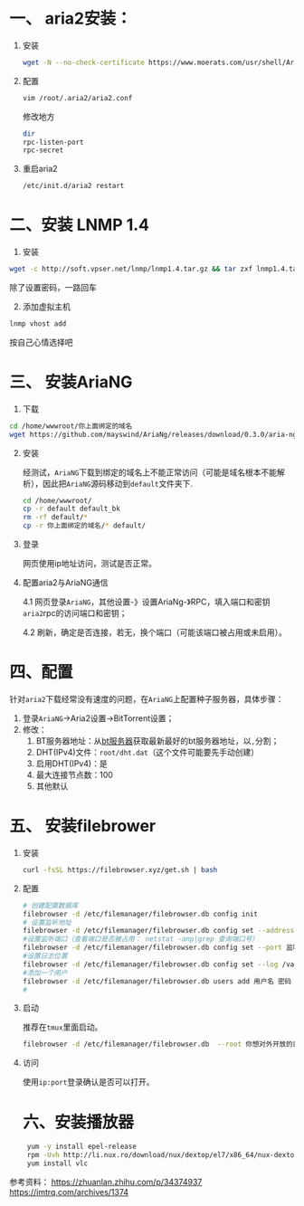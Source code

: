 # 一、 aria2安装：

1. 安装

   ```bash
   wget -N --no-check-certificate https://www.moerats.com/usr/shell/Aria2/aria2.sh && chmod +x aria2.sh && bash aria2.sh
   ```

   

2. 配置

   ```bash
   vim /root/.aria2/aria2.conf
   ```

   修改地方

   ```bash
   dir
   rpc-listen-port
   rpc-secret
   ```

3. 重启aria2

   ```bash
   /etc/init.d/aria2 restart
   ```

   



# 二、安装 LNMP 1.4

1. 安装

```bash
wget -c http://soft.vpser.net/lnmp/lnmp1.4.tar.gz && tar zxf lnmp1.4.tar.gz && cd lnmp1.4 && ./install.sh lnmp
```

除了设置密码，一路回车

2. 添加虚拟主机

```bash
lnmp vhost add
```

按自己心情选择吧





# 三、 安装AriaNG

1. 下载

```bash
cd /home/wwwroot/你上面绑定的域名
wget https://github.com/mayswind/AriaNg/releases/download/0.3.0/aria-ng-0.3.0.zip && unzip aria-ng-0.3.0.zip
```

2. 安装

   经测试，`AriaNG`下载到绑定的域名上不能正常访问（可能是域名根本不能解析），因此把`AriaNG`源码移动到`default`文件夹下.

   ```bash
   cd /home/wwwroot/
   cp -r default default_bk
   rm -rf default/*
   cp -r 你上面绑定的域名/* default/
   ```

   

3. 登录

   网页使用ip地址访问，测试是否正常。

4. 配置aria2与AriaNG通信

   4.1 网页登录`AriaNG`，其他设置-》设置AriaNg-》RPC，填入端口和密钥`aria2`rpc的访问端口和密钥；

   4.2 刷新，确定是否连接，若无，换个端口（可能该端口被占用或未启用）。

   

# 四、配置

针对`aria2`下载经常没有速度的问题，在`AriaNG`上配置种子服务器，具体步骤：

1. 登录`AriaNG`->Aria2设置->BitTorrent设置；
2. 修改：
   1. BT服务器地址：从[bt服务器](<https://github.com/ngosang/trackerslist>)获取最新最好的bt服务器地址，以`,`分割；
   2. DHT(IPv4)文件：`root/dht.dat`（这个文件可能要先手动创建）
   3. 启用DHT(IPv4)：是
   4. 最大连接节点数：100
   5. 其他默认

# 五、 安装filebrower

1. 安装

   ```bash
   curl -fsSL https://filebrowser.xyz/get.sh | bash
   ```

2. 配置

   ```bash
   # 创建配置数据库
   filebrowser -d /etc/filemanager/filebrowser.db config init
   # 设置监听地址
   filebrowser -d /etc/filemanager/filebrowser.db config set --address 你的ip
   #设置监听端口（查看端口是否被占用： netstat -anp|grep 查询端口号）
   filebrowser -d /etc/filemanager/filebrowser.db config set --port 监听端口号
   #设置日志位置
   filebrowser -d /etc/filemanager/filebrowser.db config set --log /var/log/filebrowser.log
   #添加一个用户
   filebrowser -d /etc/filemanager/filebrowser.db users add 用户名 密码 --perm.admin
   #
   ```

3. 启动

   推荐在`tmux`里面启动。

   ```bash
   filebrowser -d /etc/filemanager/filebrowser.db  --root 你想对外开放的目录
   ```

4. 访问

   使用`ip:port`登录确认是否可以打开。

   # 六、安装播放器

   ```bash
    yum -y install epel-release
    rpm -Uvh http://li.nux.ro/download/nux/dextop/el7/x86_64/nux-dextop-release-0-5.el7.nux.noarch.rpm
    yum install vlc
   ```

   



参考资料：
https://zhuanlan.zhihu.com/p/34374937
https://imtrq.com/archives/1374

